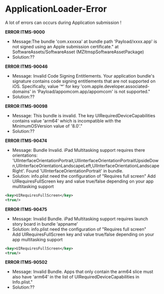 # ApplicationLoader-Error
A lot of errors can occurs during Application submission !


**ERROR ITMS-9000**<br>
- Message:The bundle 'com.xxxxxa' at bundle path 'Payload/xxxx.app' is not signed using an Apple submission certificate." at SoftwareAssets/SoftwareAsset (MZItmspSoftwareAssetPackage)<br>
- Solution:??

**ERROR ITMS-90046**<br>
- Message: Invalid Code Signing Entitlements. Your application bundle's signature contains code signing entitlements that are not supported on iOS. Specifically, value '*' for key 'com.apple.developer.associated-domains' in 'Payload/appomcom.app/appomcom' is not supported." <br>
- Solution:??

**ERROR ITMS-90098**<br>
- Message: This bundle is invalid. The key UIRequiredDeviceCapabilities contains value 'arm64' which is incompatible with the MinimumOSVersion value of '8.0'."<br>
- Solution:??

**ERROR ITMS-90474**<br>
- Message: Bundle Invalid. iPad Multitasking support requires there orientations: 'UIInterfaceOrientationPortrait,UIIinterfaceOrientationPortraitUpsideDown,UIInterfaceOrientationLandscapeLeft,UIInterfaceOrientationLandscapeRight'. Found 'UIInterfaceOrientationPortrait' in bundle.<br>
- Solution: info.plist need the configuration of "Requires full screen"
Add UIRequiresFullScreen key and value true/false depending on your app multitasking support
```xml
<key>UIRequiresFullScreen</key>
<true/>
```

**ERROR ITMS-90475**<br>
- Message: Invalid Bundle. iPad Multitasking support requires launch story board in bundle ‘appname’
- Solution: info.plist need the configuration of "Requires full screen"<br>
Add UIRequiresFullScreen key and value true/false depending on your app multitasking support
```xml
<key>UIRequiresFullScreen</key>
<true/>
```
**ERROR ITMS-90502**<br>
- Message: Invalid Bundle. Apps that only contain the arm64 slice must also have 'arm64' in the list of UIRequiredDeviceCapabilities in Info.plist."<br>
- Solution:??

